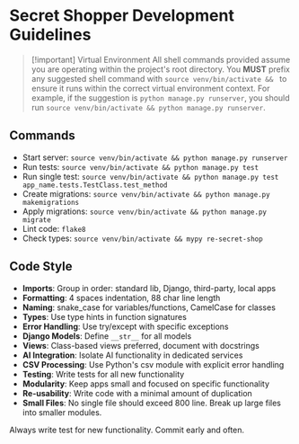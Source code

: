 # Secret Shopper Development Guidelines

> [!important] Virtual Environment
> All shell commands provided assume you are operating within the project's root directory.
> You **MUST** prefix any suggested shell command with `source venv/bin/activate && ` to ensure it runs within the correct virtual environment context. For example, if the suggestion is `python manage.py runserver`, you should run `source venv/bin/activate && python manage.py runserver`.

## Commands
- Start server: `source venv/bin/activate && python manage.py runserver`
- Run tests: `source venv/bin/activate && python manage.py test`
- Run single test: `source venv/bin/activate && python manage.py test app_name.tests.TestClass.test_method`
- Create migrations: `source venv/bin/activate && python manage.py makemigrations`
- Apply migrations: `source venv/bin/activate && python manage.py migrate`
- Lint code: `flake8`
- Check types: `source venv/bin/activate && mypy re-secret-shop`

## Code Style
- **Imports**: Group in order: standard lib, Django, third-party, local apps
- **Formatting**: 4 spaces indentation, 88 char line length
- **Naming**: snake_case for variables/functions, CamelCase for classes
- **Types**: Use type hints in function signatures
- **Error Handling**: Use try/except with specific exceptions
- **Django Models**: Define `__str__` for all models
- **Views**: Class-based views preferred, document with docstrings
- **AI Integration**: Isolate AI functionality in dedicated services
- **CSV Processing**: Use Python's csv module with explicit error handling
- **Testing**: Write tests for all new functionality
- **Modularity**: Keep apps small and focused on specific functionality
- **Re-usability**: Write code with a minimal amount of duplication
- **Small Files**: No single file should exceed 800 line. Break up large files into smaller modules.

Always write test for new functionality. Commit early and often.
